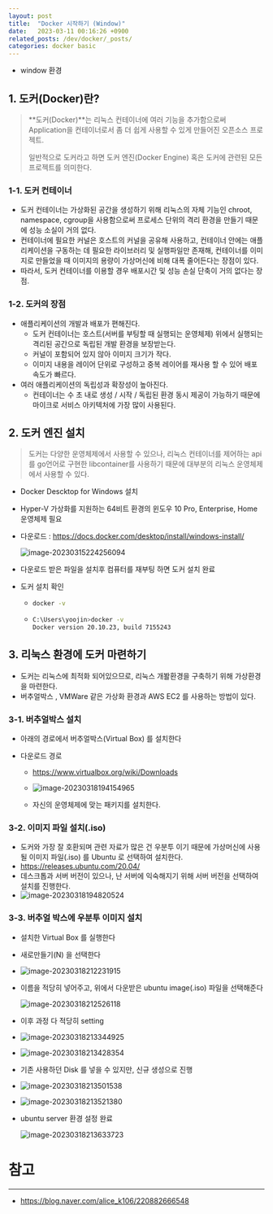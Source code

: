 ```yaml
---
layout: post
title:  "Docker 시작하기 (Window)"
date:   2023-03-11 00:16:26 +0900
related_posts: /dev/docker/_posts/
categories: docker basic
---
```


- window 환경

## 1. 도커(Docker)란?

> **도커(Docker)**는 리눅스 컨테이너에 여러 기능을 추가함으로써 Application을 컨테이너로서 좀 더 쉽게 사용할 수 있게 만들어진 오픈소스 프로젝트.
>
> 일반적으로 도커라고 하면 도커 엔진(Docker Engine) 혹은 도커에 관련된 모든 프로젝트를 의미한다.

### 1-1. 도커 컨테이너

- 도커 컨테이너는 가상화된 공간을 생성하기 위해 리눅스의 자체 기능인 chroot, namespace, cgroup을 사용함으로써 프로세스 단위의 격리 환경을 만들기 때문에 성능 소실이 거의 없다.
- 컨테이너에 필요한 커널은 호스트의 커널을 공유해 사용하고, 컨테이너 안에는 애플리케이션을 구동하는 데 필요한 라이브러리 및 실행파일만 존재해, 컨테이너를 이미지로 만들었을 때 이미지의 용량이 가상머신에 비해 대폭 줄어든다는 장점이 있다.
- 따라서, 도커 컨테이너를 이용할 경우 배포시간 및 성능 손실 단축이 거의 없다는 장점.

### 1-2. 도커의 장점

- 애플리케이션의 개발과 배포가 편해진다.
  - 도커 컨테이너는 호스트(서버를 부팅할 때 실행되는 운영체제) 위에서 실행되는 격리된 공간으로 독립된 개발 환경을 보장받는다.
  - 커널이 포함되어 있지 않아 이미지 크기가 작다.
  - 이미지 내용을 레이어 단위로 구성하고 중복 레이어를 재사용 할 수 있어 배포 속도가 빠르다.
- 여러 애플리케이션의 독립성과 확장성이 높아진다.
  - 컨테이너는 수 초 내로 생성 / 시작 / 독립된 환경 동시 제공이 가능하기 때문에 마이크로 서비스 아키텍처에 가장 많이 사용된다.



## 2. 도커 엔진 설치

> 도커는 다양한 운영체제에서 사용할 수 있으나, 리눅스 컨테이너를 제어하는 api를 go언어로 구현한 libcontainer를 사용하기 때문에 대부분의 리눅스 운영체제에서 사용할 수 있다.

- Docker Descktop for Windows 설치
- Hyper-V 가상화를 지원하는 64비트 환경의 윈도우 10 Pro, Enterprise, Home 운영체제 필요

- 다운로드 :  https://docs.docker.com/desktop/install/windows-install/

  ![image-20230315224256094](/assets/image-20230315224256094.png)

- 다운로드 받은 파일을 설치후 컴퓨터를 재부팅 하면 도커 설치 완료

- 도커 설치 확인

  - ```BASH
    docker -v
    ```

  - ```bash
    C:\Users\yoojin>docker -v
    Docker version 20.10.23, build 7155243
    ```

## 3. 리눅스 환경에 도커 마련하기

- 도커는 리눅스에 최적화 되어있으므로, 리눅스 개봘환경을 구축하기 위해 가상환경을 마련한다.
- 버추얼박스 , VMWare 같은 가상화 환경과 AWS EC2 를 사용하는 방법이 있다.

### 3-1. 버추얼박스 설치

- 아래의 경로에서 버추얼박스(Virtual Box) 를 설치한다

- 다운로드 경로

  - https://www.virtualbox.org/wiki/Downloads
  - ![image-20230318194154965](/assets/image-20230318194154965.png)

  - 자신의 운영체제에 맞는 패키지를 설치한다.

### 3-2. 이미지 파일 설치(.iso)

- 도커와 가장 잘 호환되며 관련 자료가 많은 건 우분투 이기 때문에 가상머신에 사용될 이미지 파일(.iso) 를 Ubuntu 로 선택하여 설치한다.
- https://releases.ubuntu.com/20.04/
- 데스크톱과 서버 버전이 있으나, 난 서버에 익숙해지기 위해 서버 버전을 선택하여 설치를 진행한다.
- ![image-20230318194820524](/assets/image-20230318194820524.png)

### 3-3. 버추얼 박스에 우분투 이미지 설치

- 설치한 Virtual Box 를 실행한다

- 새로만들기(N) 을 선택한다

- ![image-20230318212231915](/assets/image-20230318212231915.png)

- 이름을 적당히 넣어주고, 위에서 다운받은 ubuntu image(.iso) 파일을 선택해준다

  ![image-20230318212526118](/assets/image-20230318212526118.png)

- 이후 과정 다 적당히 setting 

- ![image-20230318213344925](/assets/image-20230318213344925.png)

- ![image-20230318213428354](/assets/image-20230318213428354.png)

- 기존 사용하던 Disk 를 넣을 수 있지만, 신규 생성으로 진행

- ![image-20230318213501538](/assets/image-20230318213501538.png)

- ![image-20230318213521380](/assets/image-20230318213521380.png)

- ubuntu server 환경 설정 완료

  ![image-20230318213633723](/assets/image-20230318213633723.png)

# 참고

---

- https://blog.naver.com/alice_k106/220882666548
